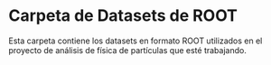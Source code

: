 # Carpeta de Datasets de ROOT

Esta carpeta contiene los datasets en formato ROOT utilizados en el proyecto de análisis de física de partículas que esté trabajando.